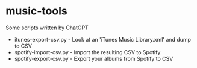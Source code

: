 # music-tools

Some scripts written by ChatGPT

- itunes-export-csv.py - Look at an 'iTunes Music Library.xml' and dump to CSV
- spotify-import-csv.py - Import the resulting CSV to Spotify
- spotify-export-csv.py - Export your albums from Spotify to CSV
